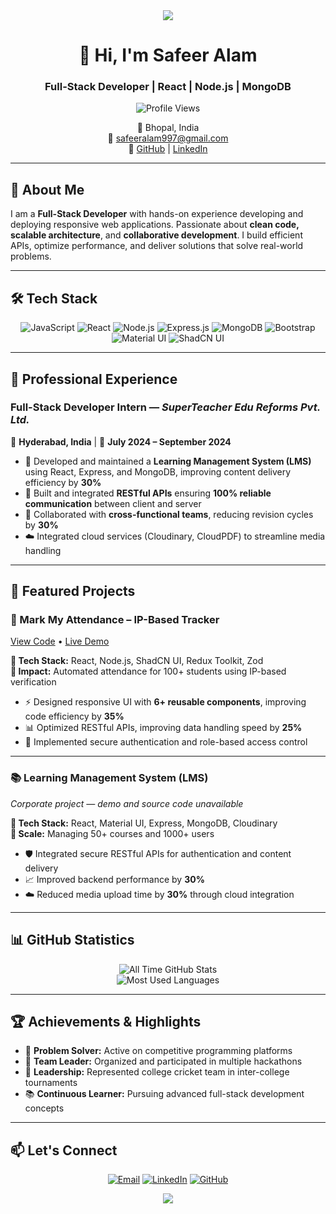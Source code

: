 <div align="center">
  <img src="https://capsule-render.vercel.app/api?type=waving&color=gradient&height=200&section=header&text=Full-Stack%20MERN%20Developer&fontSize=60&animation=fadeIn" />
</div>

<h1 align="center">👋 Hi, I'm Safeer Alam</h1>
<h3 align="center">Full-Stack Developer | React | Node.js | MongoDB</h3>

<div align="center">
  <img src="https://komarev.com/ghpvc/?username=safeer997&style=flat-square&color=blue" alt="Profile Views" />
</div>

<p align="center">
  📍 Bhopal, India<br>
  📧 <a href="mailto:safeeralam997@gmail.com">safeeralam997@gmail.com</a><br>
  🔗 <a href="https://github.com/safeer997">GitHub</a> | <a href="https://www.linkedin.com/in/safeeralam997/">LinkedIn</a>
</p>

---

## 🚀 About Me

I am a **Full-Stack Developer** with hands-on experience developing and deploying responsive web applications. Passionate about **clean code, scalable architecture**, and **collaborative development**. I build efficient APIs, optimize performance, and deliver solutions that solve real-world problems.

---

## 🛠️ Tech Stack

<div align="center">

![JavaScript](https://img.shields.io/badge/JavaScript-F7DF1E?style=for-the-badge&logo=javascript&logoColor=black)
![React](https://img.shields.io/badge/React-20232A?style=for-the-badge&logo=react&logoColor=61DAFB)
![Node.js](https://img.shields.io/badge/Node.js-339933?style=for-the-badge&logo=node.js&logoColor=white)
![Express.js](https://img.shields.io/badge/Express.js-000000?style=for-the-badge&logo=express&logoColor=white)
![MongoDB](https://img.shields.io/badge/MongoDB-4EA94B?style=for-the-badge&logo=mongodb&logoColor=white)
![Bootstrap](https://img.shields.io/badge/Bootstrap-563D7C?style=for-the-badge&logo=bootstrap&logoColor=white)
![Material UI](https://img.shields.io/badge/Material_UI-0081CB?style=for-the-badge&logo=material-ui&logoColor=white)
![ShadCN UI](https://img.shields.io/badge/ShadCN_UI-000000?style=for-the-badge&logo=shadcn&logoColor=white)

</div>

---

## 💼 Professional Experience

### **Full-Stack Developer Intern** — *SuperTeacher Edu Reforms Pvt. Ltd.*  
📍 **Hyderabad, India** | 📅 **July 2024 – September 2024**

- 🔧 Developed and maintained a **Learning Management System (LMS)** using React, Express, and MongoDB, improving content delivery efficiency by **30%**  
- 🚀 Built and integrated **RESTful APIs** ensuring **100% reliable communication** between client and server  
- 👥 Collaborated with **cross-functional teams**, reducing revision cycles by **30%**  
- ☁️ Integrated cloud services (Cloudinary, CloudPDF) to streamline media handling  

---

## 🚀 Featured Projects

### 🎯 Mark My Attendance – IP-Based Tracker  
[View Code](https://github.com/safeer997/Mern_Attendence_project) • [Live Demo](https://marksafeer.onrender.com/)

**🔹 Tech Stack:** React, Node.js, ShadCN UI, Redux Toolkit, Zod  
**🔹 Impact:** Automated attendance for 100+ students using IP-based verification

- ⚡ Designed responsive UI with **6+ reusable components**, improving code efficiency by **35%**  
- 📊 Optimized RESTful APIs, improving data handling speed by **25%**  
- 🔐 Implemented secure authentication and role-based access control  

---

### 📚 Learning Management System (LMS)  
*Corporate project — demo and source code unavailable*

**🔹 Tech Stack:** React, Material UI, Express, MongoDB, Cloudinary  
**🔹 Scale:** Managing 50+ courses and 1000+ users

- 🛡️ Integrated secure RESTful APIs for authentication and content delivery  
- 📈 Improved backend performance by **30%**  
- ☁️ Reduced media upload time by **30%** through cloud integration  

---

## 📊 GitHub Statistics

<div align="center">
  <img src="https://github-readme-stats.vercel.app/api?username=safeer997&show_icons=true&theme=radical&include_all_commits=true&count_private=true&hide_border=true&cache_seconds=1800" alt="All Time GitHub Stats" />
</div>

<div align="center">
  <img src="https://github-readme-stats.vercel.app/api/top-langs/?username=safeer997&layout=compact&theme=radical&hide_border=true&include_all_commits=true&count_private=true" alt="Most Used Languages" />
</div>

---

## 🏆 Achievements & Highlights

- 🎯 **Problem Solver:** Active on competitive programming platforms  
- 🤝 **Team Leader:** Organized and participated in multiple hackathons  
- 🏏 **Leadership:** Represented college cricket team in inter-college tournaments  
- 📚 **Continuous Learner:** Pursuing advanced full-stack development concepts  

---

## 📫 Let's Connect

<div align="center">

[![Email](https://img.shields.io/badge/Email-safeeralam997%40gmail.com-red?style=for-the-badge&logo=gmail)](mailto:safeeralam997@gmail.com)
[![LinkedIn](https://img.shields.io/badge/LinkedIn-safeeralam997-blue?style=for-the-badge&logo=linkedin)](https://www.linkedin.com/in/safeeralam997/)
[![GitHub](https://img.shields.io/badge/GitHub-safeer997-black?style=for-the-badge&logo=github)](https://github.com/safeer997)

</div>

<div align="center">
  <img src="https://capsule-render.vercel.app/api?type=waving&color=gradient&height=100&section=footer" />
</div>
